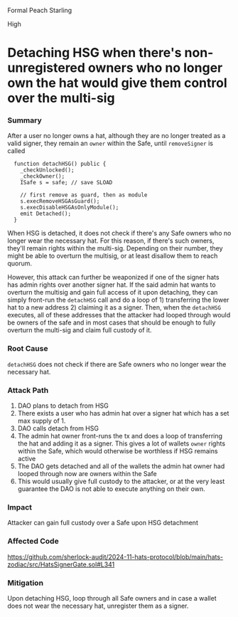 Formal Peach Starling

High

# Detaching HSG when there's non-unregistered owners who no longer own the hat would give them control over the multi-sig

### Summary
After a user no longer owns a hat, although they are no longer treated as a valid signer, they remain an `owner` within the Safe, until `removeSigner` is called 

```solidity
  function detachHSG() public {
    _checkUnlocked();
    _checkOwner();
    ISafe s = safe; // save SLOAD

    // first remove as guard, then as module
    s.execRemoveHSGAsGuard();
    s.execDisableHSGAsOnlyModule();
    emit Detached();
  }
```

When HSG is detached, it does not check if there's any Safe owners who no longer wear the necessary hat. For this reason, if there's such owners, they'll remain rights within the multi-sig. Depending on their number, they might be able to overturn the multisig, or at least disallow them to reach quorum.

However, this attack can further be weaponized if one of the signer hats has admin rights over another signer hat. If the said admin hat wants to overturn the multisig and gain full access of it upon detaching, they can simply front-run the `detachHSG` call and do a loop of 1) transferring the lower hat to a new address 2) claiming it as a signer. Then, when  the `detachHSG` executes, all of these addresses that the attacker had looped through would be owners of the safe and in most cases that should be enough to fully overturn the multi-sig and claim full custody of it.


### Root Cause
`detachHSG` does not check if there are Safe owners who no longer wear the necessary hat.

### Attack Path
1. DAO plans to detach from HSG
2. There exists a user who has admin hat over a signer hat which has a set max supply of 1.
3. DAO calls detach from HSG
4. The admin hat owner front-runs the tx and does a loop of transferring the hat and adding it as a signer. This gives a lot of wallets `owner` rights within the Safe, which would otherwise be worthless if HSG remains active
5.  The DAO gets detached and all of the wallets the admin hat owner had looped through now are owners within the Safe
6.  This would usually give full custody to the attacker, or at the very least guarantee the DAO is not able to execute anything on their own.

### Impact
Attacker can gain full custody over a Safe upon HSG detachment 

### Affected Code
https://github.com/sherlock-audit/2024-11-hats-protocol/blob/main/hats-zodiac/src/HatsSignerGate.sol#L341

### Mitigation
Upon detaching HSG, loop through all Safe owners and in case a wallet does not wear the necessary hat, unregister them as a signer.